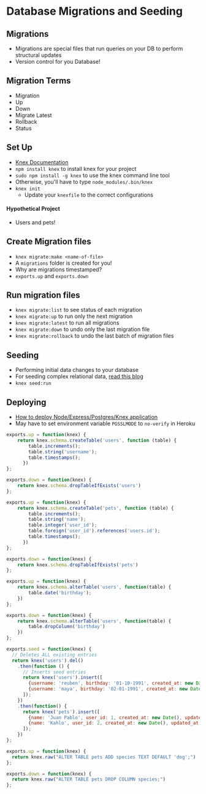 # Database Migrations and Seeding

## Migrations
* Migrations are special files that run queries on your DB to perform structural updates
* Version control for you Database!

## Migration Terms
* Migration
* Up
* Down
* Migrate Latest
* Rollback
* Status

## Set Up
* [Knex Documentation](http://knexjs.org/)
* `npm install knex` to install knex for your project
* `sudo npm install -g knex` to use the knex command line tool
* Otherwise, you'll have to type `node_modules/.bin/knex`
* `knex init`
    * Update your `knexfile` to the correct configurations

#### Hypothetical Project
* Users and pets!

## Create Migration files
* `knex migrate:make <name-of-file>`
* A `migrations` folder is created for you!
* Why are migrations timestamped?
* `exports.up` and `exports.down`

## Run migration files
* `knex migrate:list` to see status of each migration
* `knex migrate:up` to run only the next migration
* `knex migrate:latest` to run all migrations
* `knex migrate:down` to undo only the last migration file
* `knex migrate:rollback` to undo the last batch of migration files

## Seeding
* Performing initial data changes to your database
* For seeding complex relational data, [read this blog](https://medium.com/@jaeger.rob/seed-knex-postgresql-database-with-json-data-3677c6e7c9bc)
* `knex seed:run`

## Deploying
* [How to deploy Node/Express/Postgres/Knex application](https://dev.to/sandravaphilips/how-to-deploy-to-heroku-using-postgres-2i2p)
* May have to set environment variable `PGSSLMODE` to `no-verify` in Heroku

```js
exports.up = function(knex) {
    return knex.schema.createTable('users', function (table) {
        table.increments();
        table.string('username');
        table.timestamps();
      })
};

exports.down = function(knex) {
    return knex.schema.dropTableIfExists('users')
};
```

```js
exports.up = function(knex) {
    return knex.schema.createTable('pets', function (table) {
        table.increments();
        table.string('name');
        table.integer('user_id');
        table.foreign('user_id').references('users.id');
        table.timestamps();
      })
};

exports.down = function(knex) {
    return knex.schema.dropTableIfExists('pets')
};
```

```js
exports.up = function(knex) {
    return knex.schema.alterTable('users', function(table) {
        table.date('birthday');
    })
};

exports.down = function(knex) {
    return knex.schema.alterTable('users', function(table) {
        table.dropColumn('birthday')
    })
};
```

```js
exports.seed = function(knex) {
  // Deletes ALL existing entries
  return knex('users').del()
    .then(function () {
      // Inserts seed entries
      return knex('users').insert([
        {username: 'reuben', birthday: '01-10-1991', created_at: new Date(), updated_at: new Date()},
        {username: 'maya', birthday: '02-01-1991', created_at: new Date(), updated_at: new Date()}
      ]);
    })
    .then(function() {
      return knex('pets').insert([
        {name: 'Juan Pablo', user_id: 1, created_at: new Date(), updated_at: new Date()},
        {name: 'Kahlo', user_id: 2, created_at: new Date(), updated_at: new Date()}
      ]);
    })
};
```

```js
exports.up = function(knex) {
  return knex.raw("ALTER TABLE pets ADD species TEXT DEFAULT 'dog';")
};

exports.down = function(knex) {
  return knex.raw("ALTER TABLE pets DROP COLUMN species;")
};
```
